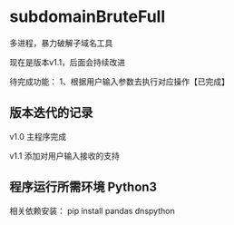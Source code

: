 # subdomainBruteFull
多进程，暴力破解子域名工具



现在是版本v1.1，后面会持续改进

待完成功能：
  1、根据用户输入参数去执行对应操作【已完成】
  
  
  
  
##	版本迭代的记录
v1.0  主程序完成  

v1.1  添加对用户输入接收的支持


##	程序运行所需环境 Python3
相关依赖安装：	pip install pandas dnspython